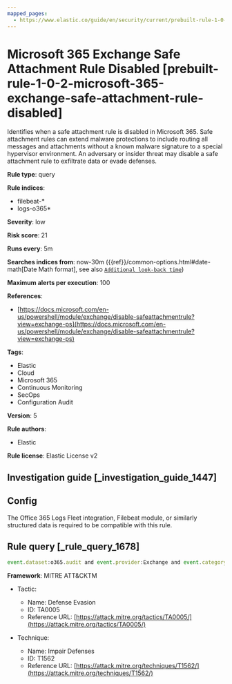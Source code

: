 ```yaml
---
mapped_pages:
  - https://www.elastic.co/guide/en/security/current/prebuilt-rule-1-0-2-microsoft-365-exchange-safe-attachment-rule-disabled.html
---
```


# Microsoft 365 Exchange Safe Attachment Rule Disabled [prebuilt-rule-1-0-2-microsoft-365-exchange-safe-attachment-rule-disabled]

Identifies when a safe attachment rule is disabled in Microsoft 365. Safe attachment rules can extend malware protections to include routing all messages and attachments without a known malware signature to a special hypervisor environment. An adversary or insider threat may disable a safe attachment rule to exfiltrate data or evade defenses.

**Rule type**: query

**Rule indices**:

* filebeat-*
* logs-o365*

**Severity**: low

**Risk score**: 21

**Runs every**: 5m

**Searches indices from**: now-30m ({{ref}}/common-options.html#date-math[Date Math format], see also [`Additional look-back time`](docs-content://solutions/security/detect-and-alert/create-detection-rule.md#rule-schedule))

**Maximum alerts per execution**: 100

**References**:

* [https://docs.microsoft.com/en-us/powershell/module/exchange/disable-safeattachmentrule?view=exchange-ps](https://docs.microsoft.com/en-us/powershell/module/exchange/disable-safeattachmentrule?view=exchange-ps)

**Tags**:

* Elastic
* Cloud
* Microsoft 365
* Continuous Monitoring
* SecOps
* Configuration Audit

**Version**: 5

**Rule authors**:

* Elastic

**Rule license**: Elastic License v2

## Investigation guide [_investigation_guide_1447]

## Config

The Office 365 Logs Fleet integration, Filebeat module, or similarly structured data is required to be compatible with this rule.

## Rule query [_rule_query_1678]

```js
event.dataset:o365.audit and event.provider:Exchange and event.category:web and event.action:"Disable-SafeAttachmentRule" and event.outcome:success
```

**Framework**: MITRE ATT&CKTM

* Tactic:

    * Name: Defense Evasion
    * ID: TA0005
    * Reference URL: [https://attack.mitre.org/tactics/TA0005/](https://attack.mitre.org/tactics/TA0005/)

* Technique:

    * Name: Impair Defenses
    * ID: T1562
    * Reference URL: [https://attack.mitre.org/techniques/T1562/](https://attack.mitre.org/techniques/T1562/)



